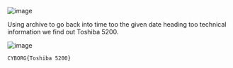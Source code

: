 ![image](https://github.com/x03ee/USC-CTF-2024/blob/main/osint/TommyCam/solve/chall.png)

Using archive to go back into time too the given date heading too technical information we find out Toshiba 5200.

![image](https://github.com/x03ee/USC-CTF-2024/blob/main/osint/TommyCam/solve/flag.png)

`CYBORG{Toshiba 5200}`
